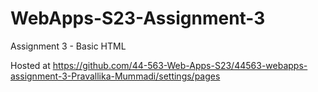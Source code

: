 # WebApps-S23-Assignment-3
Assignment 3 - Basic HTML

Hosted at https://github.com/44-563-Web-Apps-S23/44563-webapps-assignment-3-Pravallika-Mummadi/settings/pages